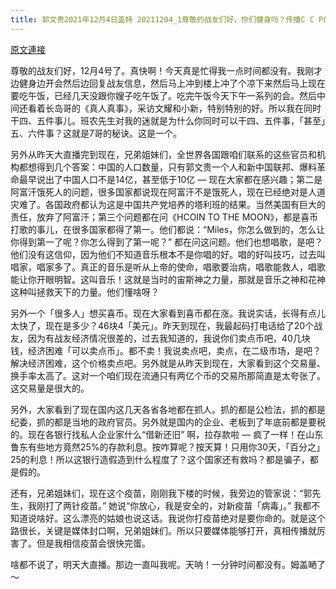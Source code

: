 ```yaml
---
title: 郭文贵2021年12月4日盖特 20211204_1尊敬的战友们好，你们健身吗？传播C C P病毒疫苗解药的真相了吗？
---
```


[原文連接](https://gnews.org/ThreadView/53484205)

尊敬的战友们好，12月4号了。真快啊！今天真是忙得我一点时间都没有。我刚才边健身边开会然后边回复战友信息，然后马上冲到楼上冲了个凉下来然后马上现在要吃午饭，已经几天没跟你嫂子吃午饭了。吃完午饭今天下午一系列的会。然后中间还看着长岛哥的《真人真事》，采访文耀和小新，特别特别的好。所以我在同时干四、五件事儿。班农先生对我的迷就是为什么你同时可以干四、五件事，「甚至」五、六件事？这就是7哥的秘诀。这是一个。


另外从昨天大直播完到现在，兄弟姐妹们，全世界各国跟咱们联系的这些官员和机构都想得到几个答案：中国的人口数量，只有郭文贵一个人和新中国联邦、爆料革命最早说出了中国人口不是14亿，甚至低于10亿 — 现在大家都在感兴趣；第二是阿富汗饿死人的问题，很多国家都说现在阿富汗不是饿死人，现在已经绝对是人道灾难了。各国政府都认为这是中国共产党培养的塔利班的结果。当然美国有巨大的责任，放弃了阿富汗；第三个问题都在问《HCOIN TO THE MOON》，都是喜币打歌的事儿，在很多国家都得了第一。他们都说：“Miles，你怎么做到的，怎么让你得到第一了呢？你怎么得到了第一呢？” 都在问这问题。他们也想唱歌，是吧？他们没有这信仰，因为他们不知道音乐根本不是你唱的好。唱的好叫技巧，过去叫唱家，唱家多了。真正的音乐是听从上帝的使命，唱歌要治病，唱歌能救人，唱歌能让你开眼明智。这叫音乐！这就是当时的宙斯神之力量，那就是音乐之神和花神这种叫拯救天下的力量。他们懂啥呀？


另外一个「很多人」想买喜币。现在大家看到喜币都在涨。我说实话，长得有点儿太快了，现在是多少？46块4「美元」。昨天到现在，我最起码打电话给了20个战友，因为有战友经济情况很差的，过去我知道的，我说你们卖点币吧，40几块钱，经济困难「可以卖点币」。都不卖！我说卖点吧，卖点，在二级市场，是吧？解决经济困难，这个价格卖点吧。另外就是从昨天到现在，大家看到这个交易量、换手率太高了。这对一个咱们现在流通只有两亿个币的交易所那简直是太夸张了。这交易量是很大的。


另外，大家看到了现在国内这几天各省各地都在抓人。抓的都是公检法，抓的都是纪委，抓的都是当地的政府官员。另外就是国内的企业、老板到了年底前都是要税的。现在各银行找私人企业家什么“借新还旧” 啊，拉存款啦 — 疯了一样！在山东鲁东有些地方竟然25%的存款利息。按咋算呢？按天算！只用你30天，「百分之」25的利息！所以这银行造假造到什么程度了？这个国家还有救吗？都是骗子，都是假的。


还有，兄弟姐妹们，现在这个疫苗，刚刚我下楼的时候，我旁边的管家说：“郭先生，我刚打了两针疫苗。” 她说“你放心，我是安全的，对新疫苗「病毒」。” 我都不知道说啥好。这么漂亮的姑娘也说这话。我说你打疫苗绝对是要你命的。就是这个路很长，关键是媒体封口啊，兄弟姐妹们。所以只要媒体能够打开，真相传播就厉害了。但是我相信疫苗会很快完蛋。


啥都不说了，明天大直播。那边一直叫我呢。天呐！一分钟时间都没有。姆盖嗮了～
